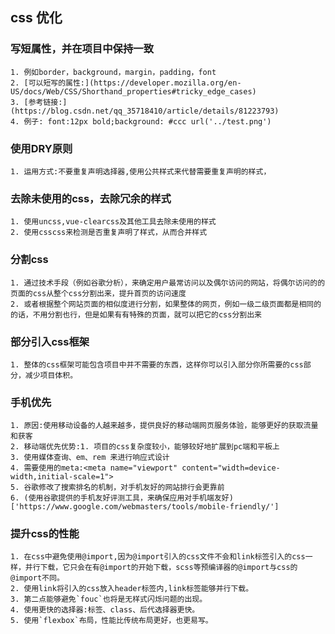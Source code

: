 ##  css 优化
### 写短属性，并在项目中保持一致
    1. 例如border，background，margin，padding，font 
    2. [可以短写的属性:](https://developer.mozilla.org/en-US/docs/Web/CSS/Shorthand_properties#tricky_edge_cases)
    3. [参考链接:](https://blog.csdn.net/qq_35718410/article/details/81223793)
    4. 例子: font:12px bold;background: #ccc url('../test.png')
   
### 使用DRY原则
    1. 运用方式:不要重复声明选择器,使用公共样式来代替需要重复声明的样式，
### 去除未使用的css，去除冗余的样式
    1. 使用uncss,vue-clearcss及其他工具去除未使用的样式
    2. 使用csscss来检测是否重复声明了样式，从而合并样式

### 分割css
    1. 通过技术手段（例如谷歌分析），来确定用户最常访问以及偶尔访问的网站，将偶尔访问的的页面的css从整个css分割出来，提升首页的访问速度
    2. 或者根据整个网站页面的相似度进行分割，如果整体的网页，例如一级二级页面都是相同的的话，不用分割也行，但是如果有有特殊的页面，就可以把它的css分割出来

### 部分引入css框架
    1. 整体的css框架可能包含项目中并不需要的东西，这样你可以引入部分你所需要的css部分，减少项目体积。
### 手机优先
    1. 原因:使用移动设备的人越来越多，提供良好的移动端网页服务体验，能够更好的获取流量和获客
    2. 移动端优先优势:1. 项目的css复杂度较小，能够较好地扩展到pc端和平板上
    3. 使用媒体查询、em、rem 来进行响应式设计
    4. 需要使用的meta:<meta name="viewport" content="width=device-width,initial-scale=1"> 
    5. 谷歌修改了搜索排名的机制，对手机友好的网站排行会更靠前
    6. (使用谷歌提供的手机友好评测工具，来确保应用对手机端友好)['https://www.google.com/webmasters/tools/mobile-friendly/']
### 提升css的性能
    1. 在css中避免使用@import,因为@import引入的css文件不会和link标签引入的css一样，并行下载，它只会在有@import的开始下载，scss等预编译器的@import与css的@import不同。
    2. 使用link将引入的css放入header标签内,link标签能够并行下载。
    3. 第二点能够避免`fouc`也将是无样式闪烁问题的出现。
    4. 使用更快的选择器:标签、class、后代选择器更快。
    5. 使用`flexbox`布局，性能比传统布局更好，也更易写。



